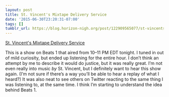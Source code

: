 ```yaml
---
layout: post
title: St. Vincent's Mixtape Delivery Service
date: '2015-06-30T23:20:31-07:00'
tags: []
tumblr_url: https://blog.horizon-nigh.org/post/122909565077/st-vincents-mixtape-delivery-service
---
```

[St. Vincent's Mixtape Delivery Service](https://itunes.apple.com/us/curator/st.-vincents-mixtape-delivery/id1002618148)  

This is a show on Beats 1 that aired from 10–11 PM EDT tonight. I tuned in out of mild curiosity, but ended up listening for the entire hour. I don’t think an attempt by me to describe it would do justice, but it was really great. I’m not even really into music _by_ St. Vincent, but I definitely want to hear this show again. (I’m not sure if there’s a way you’ll be able to hear a replay of what I heard?) It was also neat to see others on Twitter reacting to the same thing I was listening to, at the same time. I think I’m starting to understand the idea behind Beats 1.

